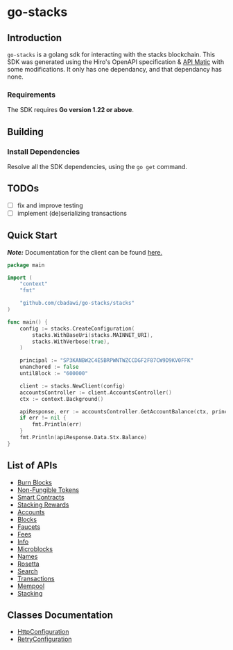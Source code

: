 # go-stacks

## Introduction

`go-stacks` is a golang sdk for interacting with the stacks blockchain.
This SDK was generated using the Hiro's OpenAPI specification & [API Matic](https://www.apimatic.io/) with some modifications. It only has one dependancy, and that dependancy has none.

### Requirements

The SDK requires **Go version 1.22 or above**.

## Building

### Install Dependencies

Resolve all the SDK dependencies, using the `go get` command.

## TODOs

- [ ] fix and improve testing
- [ ] implement (de)serializing transactions

## Quick Start

**_Note:_** Documentation for the client can be found [here.](doc/client.md)

```go
package main

import (
	"context"
	"fmt"

	"github.com/cbadawi/go-stacks/stacks"
)

func main() {
	config := stacks.CreateConfiguration(
		stacks.WithBaseUri(stacks.MAINNET_URI),
		stacks.WithVerbose(true),
	)

	principal := "SP3KANBW2C4E5BRPWNTWZCCDGF2F87CW9D9KV0FFK"
	unanchored := false
	untilBlock := "600000"

	client := stacks.NewClient(config)
	accountsController := client.AccountsController()
	ctx := context.Background()

	apiResponse, err := accountsController.GetAccountBalance(ctx, principal, &unanchored, &untilBlock)
	if err != nil {
		fmt.Println(err)
	}
	fmt.Println(apiResponse.Data.Stx.Balance)
}

```

## List of APIs

- [Burn Blocks](doc/controllers/burn-blocks.md)
- [Non-Fungible Tokens](doc/controllers/non-fungible-tokens.md)
- [Smart Contracts](doc/controllers/smart-contracts.md)
- [Stacking Rewards](doc/controllers/stacking-rewards.md)
- [Accounts](doc/controllers/accounts.md)
- [Blocks](doc/controllers/blocks.md)
- [Faucets](doc/controllers/faucets.md)
- [Fees](doc/controllers/fees.md)
- [Info](doc/controllers/info.md)
- [Microblocks](doc/controllers/microblocks.md)
- [Names](doc/controllers/names.md)
- [Rosetta](doc/controllers/rosetta.md)
- [Search](doc/controllers/search.md)
- [Transactions](doc/controllers/transactions.md)
- [Mempool](doc/controllers/mempool.md)
- [Stacking](doc/controllers/stacking.md)

## Classes Documentation

- [HttpConfiguration](doc/http-configuration.md)
- [RetryConfiguration](doc/retry-configuration.md)
